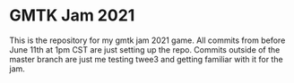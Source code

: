 # GMTK Jam 2021

This is the repository for my gmtk jam 2021 game. All commits from before June 11th at 1pm CST are just setting up the repo. Commits outside of the master branch are just me testing twee3 and getting familiar with it for the jam. 
